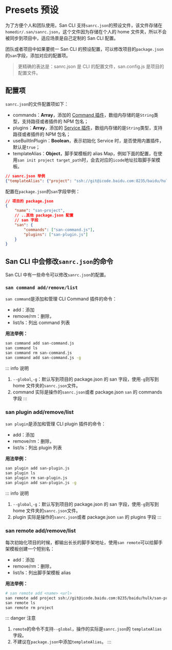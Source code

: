 
# Presets 预设

为了方便个人和团队使用，San CLI 支持`sanrc.json`的预设文件，该文件存储在`homedir/.san/sanrc.json`，这个文件因为存储在个人的 home 文件夹，所以不会被同步到项目中，适应场景是自己定制的 San CLI 配置。

团队或者项目中如果要统一 San CLI 的预设配置，可以修改项目的`package.json`的`san`字段，添加对应的配置项。

> 更精确的表达是：sanrc.json 是 CLI 的配置文件，san.config.js 是项目的配置文件。

## 配置项

`sanrc.json`的文件配置项如下：

-   commands：**Array**，添加的 [Command 插件](/cmd-plugin.md)，数组内存储的是`String`类型，支持路径或者插件的 NPM 包名；
-   plugins：**Array**，添加的 [Service 插件](/srv-plugin.md)，数组内存储的是`String`类型，支持路径或者插件的 NPM 包名；
-   useBuiltInPlugin：**Boolean**，表示初始化 Service 时，是否使用内置插件，默认是`true`；
-   templateAlias：**Object**，脚手架模板的 alias Map，例如下面的配置，在使用`san init project target_path`时，会去对应的`icode`地址拉取脚手架模板。

```json
// sanrc.json 举例
{"templateAlias": {"project": "ssh://git@icode.baidu.com:8235/baidu/hulk/san-project-base"}}
```

配置在`package.json`的`san`字段举例：

```json
// 项目的 package.json
{
    "name": "san-project",
    // ..其他 package.json 配置
    // san 字段
    "san": {
        "commands": ["san-command.js"],
        "plugins": ["san-plugin.js"]
    }
}
```

## San CLI 中会修改`sanrc.json`的命令

San CLI 中有一些命令可以修改`sanrc.json`的配置。

### `san command add/remove/list`

`san command`是添加和管理 CLI Command 插件的命令：

-   add：添加
-   remove/rm：删除，
-   list/ls：列出 command 列表

**用法举例：**

```bash
san command add san-command.js
san command ls
san command rm san-command.js
san command add san-command.js -g
```

::: info 说明

1. `--global`,`-g`：默认写到项目的 package.json 的 san 字段，使用`-g`则写到 home 文件夹的`sanrc.json`文件。
2. command 实际是操作的`sanrc.json`或者 package.json `san` 的 commands 字段
:::

### san plugin add/remove/list

`san plugin`是添加和管理 CLI plugin 插件的命令：

-   add：添加
-   remove/rm：删除，
-   list/ls：列出 plugin 列表

**用法举例：**

```bash
san plugin add san-plugin.js
san plugin ls
san plugin rm san-plugin.js
san plugin add san-plugin.js -g
```

::: info 说明

1. `--global`,`-g`：默认写到项目的 package.json 的 san 字段，使用`-g`则写到 home 文件夹的`sanrc.json`文件。
2. plugin 实际是操作的`sanrc.json`或者 package.json `san` 的 plugins 字段
:::

### san remote add/remove/list

每次初始化项目的时候，都输出长长的脚手架地址，使用`san remote`可以给脚手架模板创建一个短别名：

-   add：添加
-   remove/rm：删除，
-   list/ls：列出脚手架模板 alias

**用法举例：**

```bash
# san remote add <name> <url>
san remote add project ssh://git@icode.baidu.com:8235/baidu/hulk/san-project-base
san remote ls
san remote rm project
```

::: danger 注意

1. `remote`的命令不支持`--global`，操作的实际是`sanrc.json`的 `templateAlias` 字段。
2. 不建议在`package.json`中添加`templateAlias`。
:::
